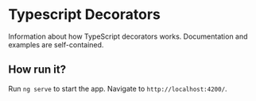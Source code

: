 # Typescript Decorators

Information about how TypeScript decorators works. Documentation and examples are self-contained.

## How run it?

Run `ng serve` to start the app. Navigate to `http://localhost:4200/`. 
